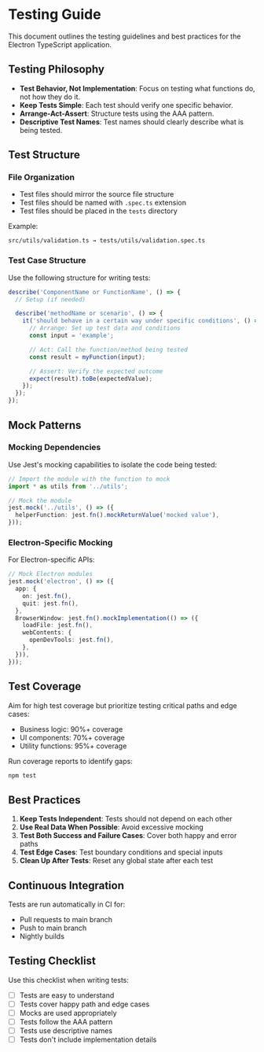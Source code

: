 # Testing Guide

This document outlines the testing guidelines and best practices for the Electron TypeScript application.

## Testing Philosophy

- **Test Behavior, Not Implementation**: Focus on testing what functions do, not how they do it.
- **Keep Tests Simple**: Each test should verify one specific behavior.
- **Arrange-Act-Assert**: Structure tests using the AAA pattern.
- **Descriptive Test Names**: Test names should clearly describe what is being tested.

## Test Structure

### File Organization

- Test files should mirror the source file structure
- Test files should be named with `.spec.ts` extension
- Test files should be placed in the `tests` directory

Example:

```
src/utils/validation.ts → tests/utils/validation.spec.ts
```

### Test Case Structure

Use the following structure for writing tests:

```typescript
describe('ComponentName or FunctionName', () => {
  // Setup (if needed)

  describe('methodName or scenario', () => {
    it('should behave in a certain way under specific conditions', () => {
      // Arrange: Set up test data and conditions
      const input = 'example';

      // Act: Call the function/method being tested
      const result = myFunction(input);

      // Assert: Verify the expected outcome
      expect(result).toBe(expectedValue);
    });
  });
});
```

## Mock Patterns

### Mocking Dependencies

Use Jest's mocking capabilities to isolate the code being tested:

```typescript
// Import the module with the function to mock
import * as utils from '../utils';

// Mock the module
jest.mock('../utils', () => ({
  helperFunction: jest.fn().mockReturnValue('mocked value'),
}));
```

### Electron-Specific Mocking

For Electron-specific APIs:

```typescript
// Mock Electron modules
jest.mock('electron', () => ({
  app: {
    on: jest.fn(),
    quit: jest.fn(),
  },
  BrowserWindow: jest.fn().mockImplementation(() => ({
    loadFile: jest.fn(),
    webContents: {
      openDevTools: jest.fn(),
    },
  })),
}));
```

## Test Coverage

Aim for high test coverage but prioritize testing critical paths and edge cases:

- Business logic: 90%+ coverage
- UI components: 70%+ coverage
- Utility functions: 95%+ coverage

Run coverage reports to identify gaps:

```bash
npm test
```

## Best Practices

1. **Keep Tests Independent**: Tests should not depend on each other
2. **Use Real Data When Possible**: Avoid excessive mocking
3. **Test Both Success and Failure Cases**: Cover both happy and error paths
4. **Test Edge Cases**: Test boundary conditions and special inputs
5. **Clean Up After Tests**: Reset any global state after each test

## Continuous Integration

Tests are run automatically in CI for:

- Pull requests to main branch
- Push to main branch
- Nightly builds

## Testing Checklist

Use this checklist when writing tests:

- [ ] Tests are easy to understand
- [ ] Tests cover happy path and edge cases
- [ ] Mocks are used appropriately
- [ ] Tests follow the AAA pattern
- [ ] Tests use descriptive names
- [ ] Tests don't include implementation details
